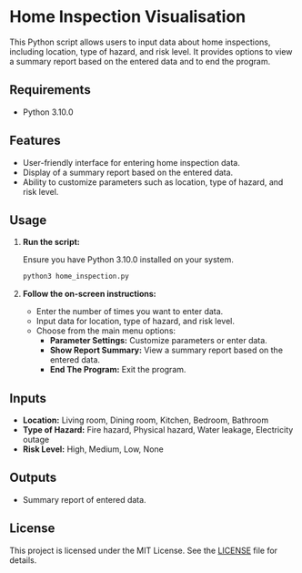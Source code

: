 # Home Inspection Visualisation

This Python script allows users to input data about home inspections, including location, type of hazard, and risk level. It provides options to view a summary report based on the entered data and to end the program.

## Requirements

- Python 3.10.0

## Features

- User-friendly interface for entering home inspection data.
- Display of a summary report based on the entered data.
- Ability to customize parameters such as location, type of hazard, and risk level.

## Usage

1. **Run the script:**

    Ensure you have Python 3.10.0 installed on your system.

    ```bash
    python3 home_inspection.py
    ```

2. **Follow the on-screen instructions:**

    - Enter the number of times you want to enter data.
    - Input data for location, type of hazard, and risk level.
    - Choose from the main menu options:
        - **Parameter Settings:** Customize parameters or enter data.
        - **Show Report Summary:** View a summary report based on the entered data.
        - **End The Program:** Exit the program.

## Inputs

- **Location:** Living room, Dining room, Kitchen, Bedroom, Bathroom
- **Type of Hazard:** Fire hazard, Physical hazard, Water leakage, Electricity outage
- **Risk Level:** High, Medium, Low, None

## Outputs

- Summary report of entered data.

## License

This project is licensed under the MIT License. See the [LICENSE](LICENSE) file for details.
